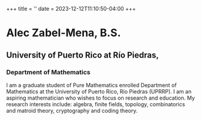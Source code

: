 +++
title = ''
date = 2023-12-12T11:10:50-04:00
+++


# Alec Zabel-Mena, B.S.
## University of Puerto Rico at Río Piedras,
### Department of Mathematics

I am a graduate student of Pure Mathematics enrolled Department of Mathematics at
the University of Puerto Rico, Río Piedras (UPRRP). I am an aspiring mathematician
who wishes to focus on research and education. My research interests include:
algebra, finite fields, topology, combinatorics and matroid theory, cryptography
and coding theory.
